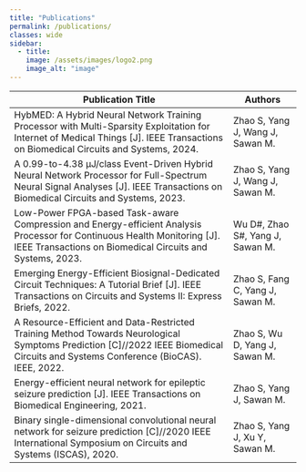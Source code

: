 ```yaml
---
title: "Publications"
permalink: /publications/
classes: wide
sidebar:
  - title: 
    image: /assets/images/logo2.png
    image_alt: "image"
---
```





| Publication Title                                                                                                            | Authors                                      |
|------------------------------------------------------------------------------------------------------------------------------|----------------------------------------------|
| HybMED: A Hybrid Neural Network Training Processor with Multi-Sparsity Exploitation for Internet of Medical Things [J]. IEEE Transactions on Biomedical Circuits and Systems, 2024. | Zhao S, Yang J, Wang J, Sawan M.             |
| A 0.99-to-4.38 μJ/class Event-Driven Hybrid Neural Network Processor for Full-Spectrum Neural Signal Analyses [J]. IEEE Transactions on Biomedical Circuits and Systems, 2023. | Zhao S, Yang J, Wang J, Sawan M.             |
| Low-Power FPGA-based Task-aware Compression and Energy-efficient Analysis Processor for Continuous Health Monitoring [J]. IEEE Transactions on Biomedical Circuits and Systems, 2023. | Wu D#, Zhao S#, Yang J, Sawan M.             |
| Emerging Energy-Efficient Biosignal-Dedicated Circuit Techniques: A Tutorial Brief [J]. IEEE Transactions on Circuits and Systems II: Express Briefs, 2022. | Zhao S, Fang C, Yang J, Sawan M.             |
| A Resource-Efficient and Data-Restricted Training Method Towards Neurological Symptoms Prediction [C]//2022 IEEE Biomedical Circuits and Systems Conference (BioCAS). IEEE, 2022. | Zhao S, Wu D, Yang J, Sawan M.               |
| Energy-efficient neural network for epileptic seizure prediction [J]. IEEE Transactions on Biomedical Engineering, 2021. | Zhao S, Yang J, Sawan M.                     |
| Binary single-dimensional convolutional neural network for seizure prediction [C]//2020 IEEE International Symposium on Circuits and Systems (ISCAS), 2020. | Zhao S, Yang J, Xu Y, Sawan M.               |

